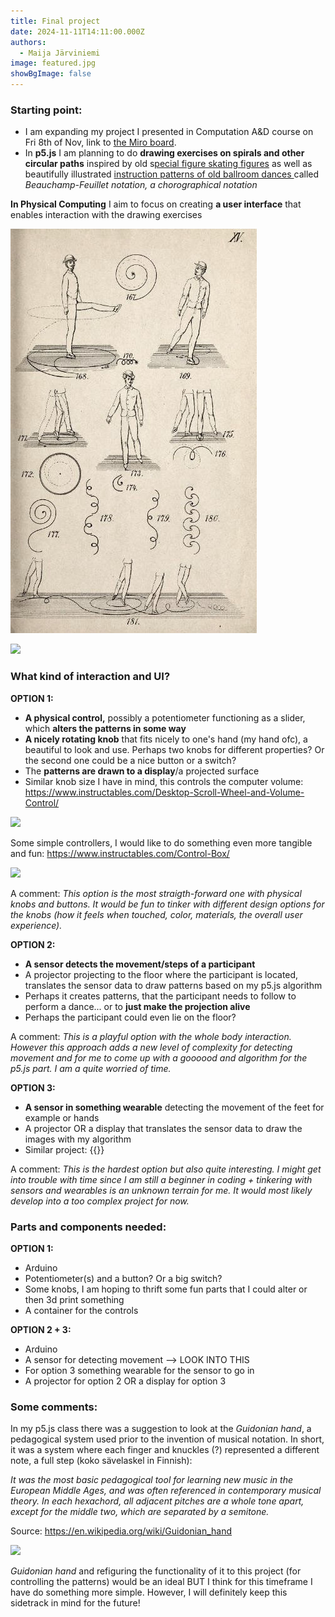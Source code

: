 ```yaml
---
title: Final project
date: 2024-11-11T14:11:00.000Z
authors:
  - Maija Järviniemi
image: featured.jpg
showBgImage: false
---
```

### **Starting point:**

* I am expanding my project I presented in  Computation A&D course on Fri 8th of Nov, link to [the Miro board](https://miro.com/app/board/uXjVLIm3lwU=/).
* In **p5.js** I am planning to do **drawing exercises on spirals and other circular paths** inspired by old s[pecial figure skating figures](http://www.skatingaheadofthecurve.com/SpecialFigures.html) as well as beautifully illustrated [instruction patterns of old ballroom dances ](https://publicdomainreview.org/collection/dances-in-beauchamp-feuillet-notation/)called *Beauchamp-Feuillet notation, a chorographical notation*

**In Physical Computing** I aim to focus on creating **a user interface** that enables interaction with the drawing exercises

![](figureskating1_skateguardblog.jpg)

![](https://www.actingarchives.it/media/showtime/storage/2020/01/08/6/main/fig-4-schema-del-minuetto-in-kellom-tomlinson-the-art-of-dancing-explained-london-1735.jpg?1579507307)

### **What kind of interaction and UI?**

**OPTION 1:** 

* **A physical control,** possibly a potentiometer functioning as a slider, which **alters the patterns in some way** 
* **A nicely rotating knob** that fits nicely to one's hand (my hand ofc), a beautiful to look and use. Perhaps two knobs for different properties? Or the second one could be a nice button or a switch?
* The **patterns are drawn to a display**/a projected surface
* Similar knob size I have in mind, this controls the computer volume: https://www.instructables.com/Desktop-Scroll-Wheel-and-Volume-Control/

![](https://content.instructables.com/F10/2GP3/FJXP7W7G/F102GP3FJXP7W7G.jpg?auto=webp&frame=1&fit=bounds&md=MjAxMy0xMi0xMCAwNzo1NToxOS4w)

Some simple controllers, I would like to do something even more tangible and fun: https://www.instructables.com/Control-Box/

![](https://content.instructables.com/FGC/E8M6/GQZJNPCV/FGCE8M6GQZJNPCV.png?auto=webp&frame=1&width=800&fit=bounds&md=MjAxNC0wNi0xMyAxNTo0NToyMS4w)

A comment: *This option is the most straigth-forward one with physical knobs and buttons. It would be fun to tinker with different design options for the knobs (how it feels when touched, color, materials, the overall user experience).*

**OPTION 2:**

* **A sensor detects the movement/steps of a participant**
* A projector projecting to the floor where the participant is located, translates the sensor data to draw patterns based on my p5.js algorithm
* Perhaps it creates patterns, that the participant needs to follow to perform a dance... or to **just make the projection alive**
* Perhaps the participant could even lie on the floor? 

A comment: *This is a playful option with the whole body interaction. However this approach adds a new level of complexity for detecting movement and for me to come up with a goooood and algorithm for the p5.js part. I am a quite worried of time.*

**OPTION 3:**

* **A sensor in something wearable** detecting the movement of the feet for example or hands
* A projector OR a display that translates the sensor data to draw the images with my algorithm
* Similar project:
  {{<youtube mNd5eXS-0k8>}}

A comment: *This is the hardest option but also quite interesting.  I might get into trouble with time since I am still a beginner in coding + tinkering with sensors and wearables is an unknown terrain for me. It would most likely develop into a too complex project for now.*

### **Parts and components needed:**

**OPTION 1:** 

* Arduino
* Potentiometer(s) and a button? Or a big switch?
* Some knobs, I am hoping to thrift some fun parts that I could alter or then 3d print something
* A container for the controls

**OPTION 2 + 3:** 

* Arduino
* A sensor for detecting movement --> LOOK INTO THIS
* For option 3 something wearable for the sensor to go in
* A projector for option 2 OR a display for option 3

### Some comments:

In my p5.js class there was a suggestion to look at the *Guidonian hand*, a pedagogical system used prior to the invention of musical notation. In short, it was a system where each finger and knuckles (?) represented a different note, a full step (koko sävelaskel in Finnish): 

*It was the most basic pedagogical tool for learning new music in the European Middle Ages, and was often referenced in contemporary musical theory. In each hexachord, all adjacent pitches are a whole tone apart, except for the middle two, which are separated by a semitone.*

Source: <https://en.wikipedia.org/wiki/Guidonian_hand>

![](https://upload.wikimedia.org/wikipedia/commons/thumb/8/8d/Guidonian_hand.jpg/1920px-Guidonian_hand.jpg)

*Guidonian hand* and refiguring the functionality of it to this project (for controlling the patterns) would be an ideal BUT I think for this timeframe I have do something more simple. However, I will definitely keep this sidetrack in mind for the future!
